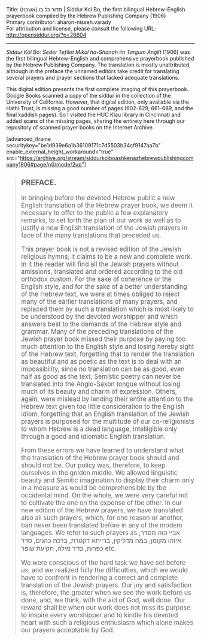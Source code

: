 <html>
<head></head>
<body>
Title: סדור כל בו (אשכנז)‏ | Siddur Kol Bo, the first bilingual Hebrew-English prayerbook compiled by the Hebrew Publishing Company (1906)<br />
Primary contributor: aharon-nissen.varady<br />
For attribution and license, please consult the following URL: <a href="http://opensiddur.org/?p=26604">http://opensiddur.org/?p=26604</a>
<p />
<hr />

<em>Siddur Kol Bo: Seder Tefilot Mikol ha-Shanah im Targum Anglit</em> (1906) was the first bilingual Hebrew-English and comprehensive prayerbook published by the Hebrew Publishing Company. The translation is mostly unattributed, although in the preface the unnamed editors take credit for translating several prayers and prayer sections that lacked adequate translations.

This digital edition presents the first complete imaging of this prayerbook. Google Books scanned a copy of the siddur in the collection of the University of California. However, that digital edition, only available via the Hathi Trust, is missing a good number of pages (602-629, 661-689, and the final kaddish pages). So I visited the HUC Klau library in Cincinnati and added scans of the missing pages, sharing the entirety here through our repository of scanned prayer books on the Internet Archive.

[advanced_iframe securitykey="be1d939e6a1b36109171c7d5503b34cf9147aa7b" enable_external_height_workaround="true" src="https://archive.org/stream/siddurkolboashkenazhebrewpublishingcompany1906#page/n0/mode/2up"]

<blockquote><div class="english" style="font-size: 1.2em;">
<h3>PREFACE.</h3>

In bringing before the devoted Hebrew public a new English translation of the Hebrew prayer book, we deem it necessary to offer to the public a few explanatory remarks, to set forth the plan of our work as well as to justify a new English translation of the Jewish prayers in face of the many translations that preceded us.

This prayer book is not a revised edition of the Jewish religious hymns; it claims to be a new and complete work. In it the reader will find all the Jewish prayers without amissions, translated and ordered according to the old orthodox custom. For the sake of coherence or the English style, and for the sake of a better understanding of the Hebrew text, we were at times obliged to reject many of the earlier translations of many prayers, and replaced them by such a translation which is most likely to be understood by the devoted worshipper and which answers best to the demands of the Hebrew style and grammar. Many of the preceding translations of the Jewish prayer book missed their purpose by paying too much attention to the English style and losing hereby sight of the Hebrew text, forgetting that to render the translation as beautiful and as poetic as the text is to deal with an impossibility, since no translation can be as good, even half as good as the text; Semistic poetry can never be translated into the Anglo-Saxon tongue without losing much of its beauty and charm of expression. Others, again, were mislead by lending their entire attention to the Hebrew text given too little consideration to the English idiom, forgetting that an English translation of the Jewish prayers is purposed for the multitude of our co-religionists to whom Hebrew is a dead language, intelligible only through a good and idiomatic English translation.

From these errors we have learned to understand what the translation of the Hebrew prayer book should and should not be. Our policy was, therefore, to keep ourselves in the golden middle. We allowed linguistic beauty and Semitic imagination to display their charm only in a measure as would be comprehensible by tbe occidental mind. On the whole, we were very careful not to cultivate the one on the expense of tbe other. In our new edition of the Hebrew prayers, we have translated also all such prayers, which, for one reason or another, ban never been translated before in any of the modem languages. We refer to such prayers as <span class="hebrew">אביי הוה מסדר, איזהו מקומן, במה מדליקין, ברייתא דקטרת, ברכת כהנים, סדר כפרות, סדר מילה, תקיעת שופר</span> etc.

We were conscious of the hard task we have set before us, and we realized fully the difficulties, which we would have to confront in rendering a correct and complete translation of the Jewish prayers. Our joy and satisfaction is, therefore, the greater when we see the work before us done, and, we think, with the aid of God, well done. Our reward shall be when our work does not miss its purpose to inspire every worshipper and to kindle his devoted heart with such a religious enthusiasm which alone makes our prayers acceptable by God.
</div></blockquote>
</body>
</html>